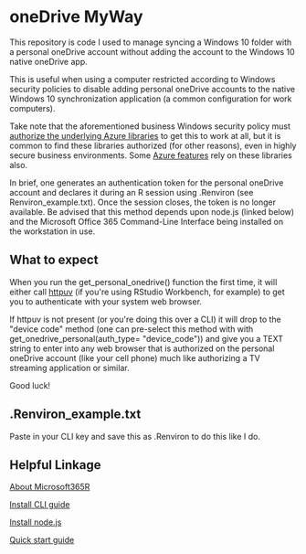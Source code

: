 # oneDrive MyWay

This repository is code I used to manage syncing a Windows 10 folder with a personal oneDrive account without adding the account to the Windows 10 native oneDrive app.  

This is useful when using a computer restricted according to Windows security policies to disable adding personal oneDrive accounts to the native Windows 10 synchronization application (a common configuration for work computers).

Take note that the aforementioned business Windows security policy must [authorize the underlying Azure libraries](https://github.com/Azure/Microsoft365R/blob/master/inst/app_registration.md) to get this to work at all, but it is common to find these libraries authorized (for other reasons), even in highly secure business environments.  Some [Azure features](https://azure.microsoft.com/en-us/services/graph-data-connect/) rely on these libraries also.

In brief, one generates an authentication token for the personal oneDrive account and declares it during an R session using .Renviron (see Renviron_example.txt).  Once the session closes, the token is no longer available.  Be advised that this method depends upon node.js (linked below) and the Microsoft Office 365 Command-Line Interface being installed on the workstation in use.  

## What to expect

When you run the get_personal_onedrive() function the first time, it will either call [httpuv](https://github.com/rstudio/httpuv) (if you're using RStudio Workbench, for example) to get you to authenticate with your system web browser. 

If httpuv is not present (or you're doing this over a CLI) it will drop to the "device code" method (one can pre-select this method with with get_onedrive_personal(auth_type= "device_code")) and give you a TEXT string to enter into any web browser that is authorized on the personal oneDrive account (like your cell phone) much like authorizing a TV streaming application or similar.

Good luck!

## .Renviron_example.txt

Paste in your CLI key and save this as .Renviron to do this like I do.

## Helpful Linkage

[About Microsoft365R](https://blog.revolutionanalytics.com/2021/02/microsoft365r.html)

[Install CLI guide](https://pnp.github.io/cli-microsoft365/user-guide/installing-cli/)

[Install node.js](https://nodejs.org/en/)

[Quick start guide](https://devblogs.microsoft.com/microsoft365dev/getting-started-office365-cli-powershell/)

